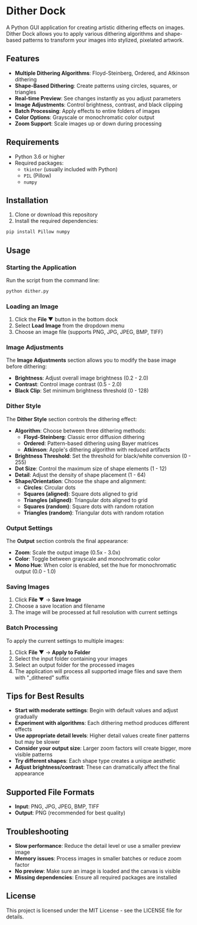 # Dither Dock

A Python GUI application for creating artistic dithering effects on images. Dither Dock allows you to apply various dithering algorithms and shape-based patterns to transform your images into stylized, pixelated artwork.

## Features

- **Multiple Dithering Algorithms**: Floyd-Steinberg, Ordered, and Atkinson dithering
- **Shape-Based Dithering**: Create patterns using circles, squares, or triangles
- **Real-time Preview**: See changes instantly as you adjust parameters
- **Image Adjustments**: Control brightness, contrast, and black clipping
- **Batch Processing**: Apply effects to entire folders of images
- **Color Options**: Grayscale or monochromatic color output
- **Zoom Support**: Scale images up or down during processing

## Requirements

- Python 3.6 or higher
- Required packages:
  - `tkinter` (usually included with Python)
  - `PIL` (Pillow)
  - `numpy`

## Installation

1. Clone or download this repository
2. Install the required dependencies:

```bash
pip install Pillow numpy
```

## Usage

### Starting the Application

Run the script from the command line:

```bash
python dither.py
```

### Loading an Image

1. Click the **File ▼** button in the bottom dock
2. Select **Load Image** from the dropdown menu
3. Choose an image file (supports PNG, JPG, JPEG, BMP, TIFF)

### Image Adjustments

The **Image Adjustments** section allows you to modify the base image before dithering:

- **Brightness**: Adjust overall image brightness (0.2 - 2.0)
- **Contrast**: Control image contrast (0.5 - 2.0)
- **Black Clip**: Set minimum brightness threshold (0 - 128)

### Dither Style

The **Dither Style** section controls the dithering effect:

- **Algorithm**: Choose between three dithering methods:
  - **Floyd-Steinberg**: Classic error diffusion dithering
  - **Ordered**: Pattern-based dithering using Bayer matrices
  - **Atkinson**: Apple's dithering algorithm with reduced artifacts
- **Brightness Threshold**: Set the threshold for black/white conversion (0 - 255)
- **Dot Size**: Control the maximum size of shape elements (1 - 12)
- **Detail**: Adjust the density of shape placement (1 - 64)
- **Shape/Orientation**: Choose the shape and alignment:
  - **Circles**: Circular dots
  - **Squares (aligned)**: Square dots aligned to grid
  - **Triangles (aligned)**: Triangular dots aligned to grid
  - **Squares (random)**: Square dots with random rotation
  - **Triangles (random)**: Triangular dots with random rotation

### Output Settings

The **Output** section controls the final appearance:

- **Zoom**: Scale the output image (0.5x - 3.0x)
- **Color**: Toggle between grayscale and monochromatic color
- **Mono Hue**: When color is enabled, set the hue for monochromatic output (0.0 - 1.0)

### Saving Images

1. Click **File ▼** → **Save Image**
2. Choose a save location and filename
3. The image will be processed at full resolution with current settings

### Batch Processing

To apply the current settings to multiple images:

1. Click **File ▼** → **Apply to Folder**
2. Select the input folder containing your images
3. Select an output folder for the processed images
4. The application will process all supported image files and save them with "_dithered" suffix

## Tips for Best Results

- **Start with moderate settings**: Begin with default values and adjust gradually
- **Experiment with algorithms**: Each dithering method produces different effects
- **Use appropriate detail levels**: Higher detail values create finer patterns but may be slower
- **Consider your output size**: Larger zoom factors will create bigger, more visible patterns
- **Try different shapes**: Each shape type creates a unique aesthetic
- **Adjust brightness/contrast**: These can dramatically affect the final appearance

## Supported File Formats

- **Input**: PNG, JPG, JPEG, BMP, TIFF
- **Output**: PNG (recommended for best quality)

## Troubleshooting

- **Slow performance**: Reduce the detail level or use a smaller preview image
- **Memory issues**: Process images in smaller batches or reduce zoom factor
- **No preview**: Make sure an image is loaded and the canvas is visible
- **Missing dependencies**: Ensure all required packages are installed

## License

This project is licensed under the MIT License - see the LICENSE file for details. 